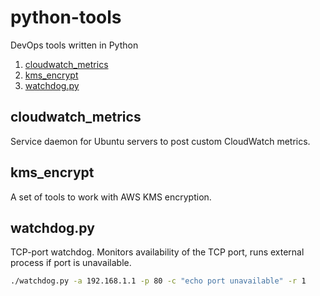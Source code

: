# python-tools
DevOps tools written in Python
1. [cloudwatch_metrics](#cloudwatch_metrics)
2. [kms_encrypt](#kms_encrypt)
3. [watchdog.py](#watchdog.py)


## cloudwatch_metrics
Service daemon for Ubuntu servers to post custom CloudWatch metrics.

## kms_encrypt
A set of tools to work with AWS KMS encryption.

## watchdog.py
TCP-port watchdog. Monitors availability of the TCP port, runs external process if port is unavailable.
```bash
./watchdog.py -a 192.168.1.1 -p 80 -c "echo port unavailable" -r 1
```